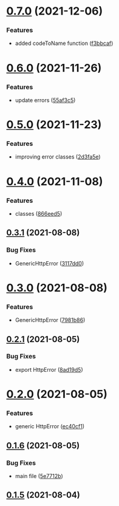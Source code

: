 # [0.7.0](https://github.com/GiovanniCardamone/http-class/compare/v0.6.0...v0.7.0) (2021-12-06)


### Features

* added codeToName function ([f3bbcaf](https://github.com/GiovanniCardamone/http-class/commit/f3bbcaf2303c898dfb5a9e324b943c5d3bc91b2a))



# [0.6.0](https://github.com/GiovanniCardamone/http-class/compare/v0.5.0...v0.6.0) (2021-11-26)


### Features

* update errors ([55af3c5](https://github.com/GiovanniCardamone/http-class/commit/55af3c5ffe44e0735fc743b4e353e17656ea2003))



# [0.5.0](https://github.com/GiovanniCardamone/http-class/compare/v0.4.0...v0.5.0) (2021-11-23)


### Features

* improving error classes ([2d3fa5e](https://github.com/GiovanniCardamone/http-class/commit/2d3fa5ea68646d741cb54ac4407ae800c6cbf3e4))



# [0.4.0](https://github.com/GiovanniCardamone/http-class/compare/v0.3.1...v0.4.0) (2021-11-08)


### Features

* classes ([866eed5](https://github.com/GiovanniCardamone/http-class/commit/866eed54dc5dbcac423bc3912fa49c4969236603))



## [0.3.1](https://github.com/GiovanniCardamone/http-class/compare/v0.3.0...v0.3.1) (2021-08-08)


### Bug Fixes

* GenericHttpError ([3117dd0](https://github.com/GiovanniCardamone/http-class/commit/3117dd0b01c69fe835f6f6c63f5fca10aee88130))



# [0.3.0](https://github.com/GiovanniCardamone/http-class/compare/v0.2.1...v0.3.0) (2021-08-08)


### Features

* GenericHttpError ([7981b86](https://github.com/GiovanniCardamone/http-class/commit/7981b86ef87ead6d3bcdf1e2d9f5fcae1c8edb54))



## [0.2.1](https://github.com/GiovanniCardamone/http-class/compare/v0.2.0...v0.2.1) (2021-08-05)


### Bug Fixes

* export HttpError ([8ad19d5](https://github.com/GiovanniCardamone/http-class/commit/8ad19d55cbcb6bf9026fd20df9b7d1f0cfb9c6ca))



# [0.2.0](https://github.com/GiovanniCardamone/http-class/compare/v0.1.6...v0.2.0) (2021-08-05)


### Features

* generic HttpError ([ec40cf1](https://github.com/GiovanniCardamone/http-class/commit/ec40cf1ddf596dca55a541e8b09507febaa26a3b))



## [0.1.6](https://github.com/GiovanniCardamone/http-class/compare/v0.1.5...v0.1.6) (2021-08-05)


### Bug Fixes

* main file ([5e7712b](https://github.com/GiovanniCardamone/http-class/commit/5e7712bf55aedfbe13b3ce892b5b31fca0ff47ea))



## [0.1.5](https://github.com/GiovanniCardamone/http-class/compare/v0.1.4...v0.1.5) (2021-08-04)



